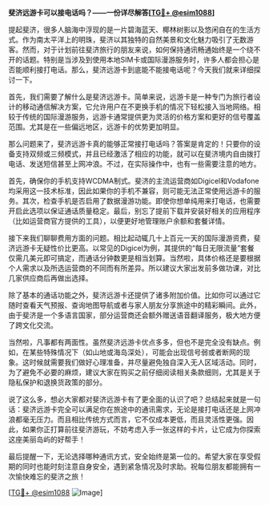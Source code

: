 **斐济远游卡可以接电话吗？——一份详尽解答[[TG💪+ @esim1088](https://t.me/s/esim1088)]**

提起斐济，很多人脑海中浮现的是一片碧海蓝天、椰林树影以及悠闲自在的生活方式。作为南太平洋上的明珠，斐济以其独特的自然美景和文化魅力吸引了无数游客。然而，对于计划前往斐济旅行的朋友来说，如何保持通讯畅通始终是一个绕不开的话题。特别是当涉及到使用本地SIM卡或国际漫游服务时，许多人都会担心是否能顺利接打电话。那么，斐济远游卡到底能不能接电话呢？今天我们就来详细探讨一下。

首先，我们需要了解什么是斐济远游卡。简单来说，远游卡是一种专门为旅行者设计的移动通信解决方案，它允许用户在不更换手机的情况下轻松接入当地网络。相较于传统的国际漫游服务，远游卡通常提供更为灵活的价格方案和更好的信号覆盖范围。尤其是在一些偏远地区，远游卡的优势更加明显。

那么问题来了，斐济远游卡真的能够正常接打电话吗？答案是肯定的！只要你的设备支持双频或三频模式，并且已经激活了相应的功能，就可以在斐济境内自由拨打电话、发送短信甚至上网冲浪。不过，在实际操作中，也有一些需要注意的地方。

首先，确保你的手机支持WCDMA制式。斐济的主流运营商如Digicel和Vodafone均采用这一技术标准，因此如果你的手机不兼容，则可能无法正常使用远游卡的服务。其次，检查手机是否启用了数据漫游功能。即使你想单纯用来打电话，也需要开启此选项以保证通话质量稳定。最后，别忘了提前下载并安装好相关的应用程序（比如运营商官方提供的工具），以便更好地管理账户余额和套餐详情。

接下来我们聊聊费用方面的问题。相比起动辄几十上百元一天的国际漫游资费，斐济远游卡无疑性价比更高。以常见的Digicel为例，其提供的“每日无限流量”套餐仅需几美元即可搞定，而通话分钟数更是相当划算。当然啦，具体价格还是要根据个人需求以及所选运营商的不同而有所差异。所以建议大家出发前多做功课，对比几家供应商后再做出选择。

除了基本的通话功能之外，斐济远游卡还提供了诸多附加价值。比如你可以通过它随时查看天气预报、查询地图导航或者与家人朋友分享旅途中的精彩瞬间。此外，由于斐济是一个多语言国家，部分运营商还会额外赠送语音翻译服务，极大地方便了跨文化交流。

当然啦，凡事都有两面性。虽然斐济远游卡优点多多，但也不是完全没有缺点。例如，在某些特殊情况下（如山地或海岛深处），可能会出现信号弱或者断网的现象。这时候就需要我们做好心理准备，并尽量避免独自深入无人区域活动。同时，为了避免不必要的麻烦，建议大家在购买之前仔细阅读相关条款细则，尤其是关于隐私保护和退换货政策的部分。

说了这么多，想必大家都对斐济远游卡有了更全面的认识了吧？总结起来就是一句话：斐济远游卡完全可以满足你在旅途中的通讯需求，无论是接打电话还是上网冲浪都毫无压力。而且相比传统方式而言，它不仅成本更低，而且灵活性更强。因此，如果你正打算前往斐济游玩，不妨考虑入手一张这样的卡片，让它成为你探索这座美丽岛屿的好帮手！

最后提醒一下，无论选择哪种通讯方式，安全始终是第一位的。希望大家在享受假期的同时也能时刻注意自身安全，遇到紧急情况及时求助。祝每位朋友都能拥有一次愉快难忘的斐济之旅！

[[TG💪+ @esim1088](https://t.me/s/esim1088) ![Image](https://i.postimg.cc/4NQfJmqS/Snipaste-2025-05-13-00-14-12.png)]